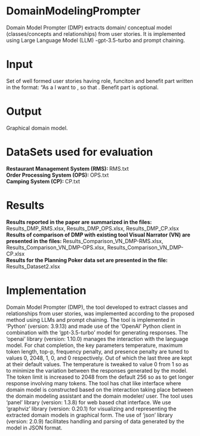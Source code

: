 # DomainModelingPrompter
Domain Model Prompter (DMP) extracts domain/ conceptual model (classes/concepts and relationships) from user stories. It is implemented using Large Language Model (LLM) -gpt-3.5-turbo and prompt chaining. 

# Input
Set of well formed user stories having role, funciton and benefit part written in the format: “As a <role> I want to <feature>, so that <benefit>. Benefit part is optional.

# Output
Graphical domain model.

# DataSets used for evaluation

<b>Restaurant Management System (RMS): </b>RMS.txt<br>
<b>Order Processing System (OPS): </b>OPS.txt<br>
<b>Camping System (CP): </b>CP.txt<br>

# Results
<b>Results reported in the paper are summarized in the files: </b>Results_DMP_RMS.xlsx, Results_DMP_OPS.xlsx, Results_DMP_CP.xlsx<br>
<b>Results of comparison of DMP with existing tool Visual Narrator (VN) are presented in the files: </b>Results_Comparison_VN_DMP-RMS.xlsx, Results_Comparison_VN_DMP-OPS.xlsx, Results_Comparison_VN_DMP-CP.xlsx<br>
<b>Results for the Planning Poker data set are presented in the file: </b>Results_Dataset2.xlsx<br>

# Implementation
Domain Model Prompter (DMP), the tool developed to extract classes and relationships from user stories, was implemented according to the proposed method using LLMs and prompt chaining. 
The tool is implemented in ‘Python’ (version: 3.9.13) and made use of the ‘OpenAI’ Python client in combination with the ‘gpt-3.5-turbo’ model for generating responses. 
The ‘openai’ library (version: 1.10.0) manages the interaction with the language model. 
For chat completion, the key parameters temperature, maximum token length, top-p, frequency penalty, and presence penalty are tuned to values 0, 2048, 1, 0, and 0 respectively.
Out of which the last three are kept at their default values. The temperature is tweaked to value 0 from 1 so as to minimize the variation between the responses generated by the model. The token limit is increased to 2048 from the default 256 so as to get longer response involving many tokens. 
The tool has chat like interface where domain model is constructed based on the interaction taking place between the domain modeling assistant and the domain modeler/ user. 
The tool uses ‘panel’ library (version: 1.3.8) for web based chat interface. We use ‘graphviz’ library (version: 0.20.1) for visualizing and representing the extracted domain models in graphical form. 
The use of ‘json’ library (version: 2.0.9) facilitates handling and parsing of data generated by the model in JSON format.
